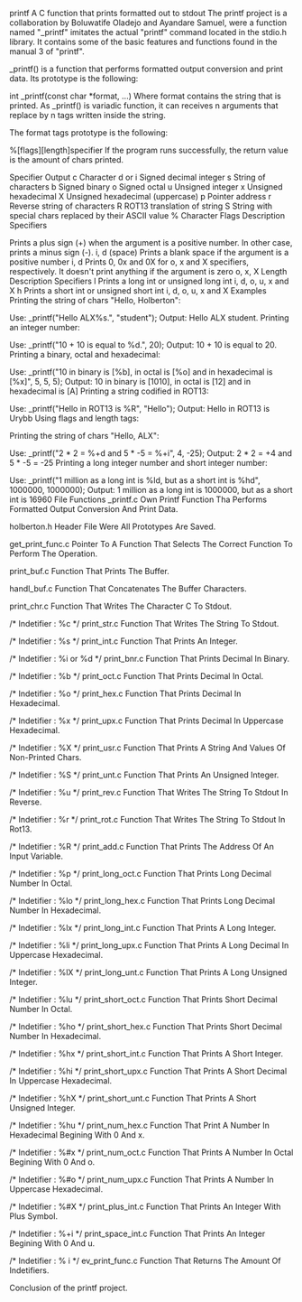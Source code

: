 printf
A C function that prints formatted out to stdout The printf project is a collaboration by Boluwatife Oladejo and Ayandare Samuel, were a function named "_printf" imitates the actual "printf" command located in the stdio.h library. It contains some of the basic features and functions found in the manual 3 of "printf".

_printf() is a function that performs formatted output conversion and print data. Its prototype is the following:

int _printf(const char *format, ...) Where format contains the string that is printed. As _printf() is variadic function, it can receives n arguments that replace by n tags written inside the string.

The format tags prototype is the following:

%[flags][length]specifier If the program runs successfully, the return value is the amount of chars printed.

Specifier Output c Character d or i Signed decimal integer s String of characters b Signed binary o Signed octal u Unsigned integer x Unsigned hexadecimal X Unsigned hexadecimal (uppercase) p Pointer address r Reverse string of characters R ROT13 translation of string S String with special chars replaced by their ASCII value % Character Flags Description Specifiers

Prints a plus sign (+) when the argument is a positive number. In other case, prints a minus sign (-). i, d (space) Prints a blank space if the argument is a positive number i, d
Prints 0, 0x and 0X for o, x and X specifiers, respectively. It doesn't print anything if the argument is zero o, x, X
Length Description Specifiers l Prints a long int or unsigned long int i, d, o, u, x and X h Prints a short int or unsigned short int i, d, o, u, x and X Examples Printing the string of chars "Hello, Holberton":

Use: _printf("Hello ALX%s.", "student"); Output: Hello ALX student. Printing an integer number:

Use: _printf("10 + 10 is equal to %d.", 20); Output: 10 + 10 is equal to 20. Printing a binary, octal and hexadecimal:

Use: _printf("10 in binary is [%b], in octal is [%o] and in hexadecimal is [%x]", 5, 5, 5); Output: 10 in binary is [1010], in octal is [12] and in hexadecimal is [A] Printing a string codified in ROT13:

Use: _printf("Hello in ROT13 is %R", "Hello"); Output: Hello in ROT13 is Urybb Using flags and length tags:

Printing the string of chars "Hello, ALX":

Use: _printf("2 * 2 = %+d and 5 * -5 = %+i", 4, -25); Output: 2 * 2 = +4 and 5 * -5 = -25 Printing a long integer number and short integer number:

Use: _printf("1 million as a long int is %ld, but as a short int is %hd", 1000000, 1000000); Output: 1 million as a long int is 1000000, but as a short int is 16960 File Functions _printf.c Own Printf Function Tha Performs Formatted Output Conversion And Print Data.

holberton.h Header File Were All Prototypes Are Saved.

get_print_func.c Pointer To A Function That Selects The Correct Function To Perform The Operation.

print_buf.c Function That Prints The Buffer.

handl_buf.c Function That Concatenates The Buffer Characters.

print_chr.c Function That Writes The Character C To Stdout.

/* Indetifier : %c */ print_str.c Function That Writes The String To Stdout.

/* Indetifier : %s */ print_int.c Function That Prints An Integer.

/* Indetifier : %i or %d */ print_bnr.c Function That Prints Decimal In Binary.

/* Indetifier : %b */ print_oct.c Function That Prints Decimal In Octal.

/* Indetifier : %o */ print_hex.c Function That Prints Decimal In Hexadecimal.

/* Indetifier : %x */ print_upx.c Function That Prints Decimal In Uppercase Hexadecimal.

/* Indetifier : %X */ print_usr.c Function That Prints A String And Values Of Non-Printed Chars.

/* Indetifier : %S */ print_unt.c Function That Prints An Unsigned Integer.

/* Indetifier : %u */ print_rev.c Function That Writes The String To Stdout In Reverse.

/* Indetifier : %r */ print_rot.c Function That Writes The String To Stdout In Rot13.

/* Indetifier : %R */ print_add.c Function That Prints The Address Of An Input Variable.

/* Indetifier : %p */ print_long_oct.c Function That Prints Long Decimal Number In Octal.

/* Indetifier : %lo */ print_long_hex.c Function That Prints Long Decimal Number In Hexadecimal.

/* Indetifier : %lx */ print_long_int.c Function That Prints A Long Integer.

/* Indetifier : %li */ print_long_upx.c Function That Prints A Long Decimal In Uppercase Hexadecimal.

/* Indetifier : %lX */ print_long_unt.c Function That Prints A Long Unsigned Integer.

/* Indetifier : %lu */ print_short_oct.c Function That Prints Short Decimal Number In Octal.

/* Indetifier : %ho */ print_short_hex.c Function That Prints Short Decimal Number In Hexadecimal.

/* Indetifier : %hx */ print_short_int.c Function That Prints A Short Integer.

/* Indetifier : %hi */ print_short_upx.c Function That Prints A Short Decimal In Uppercase Hexadecimal.

/* Indetifier : %hX */ print_short_unt.c Function That Prints A Short Unsigned Integer.

/* Indetifier : %hu */ print_num_hex.c Function That Print A Number In Hexadecimal Begining With 0 And x.

/* Indetifier : %#x */ print_num_oct.c Function That Prints A Number In Octal Begining With 0 And o.

/* Indetifier : %#o */ print_num_upx.c Function That Prints A Number In Uppercase Hexadecimal.

/* Indetifier : %#X */ print_plus_int.c Function That Prints An Integer With Plus Symbol.

/* Indetifier : %+i */ print_space_int.c Function That Prints An Integer Begining With 0 And u.

/* Indetifier : % i */ ev_print_func.c Function That Returns The Amount Of Indetifiers.

Conclusion of the printf project.

